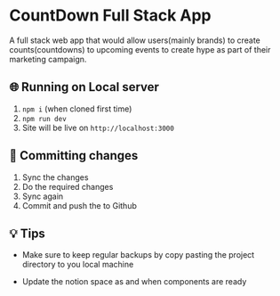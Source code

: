# CountDown Full Stack App

A full stack web app that would allow users(mainly brands) to create counts(countdowns) to upcoming events to create hype as part of their marketing campaign.

## 🌐 Running on Local server

1. `npm i` (when cloned first time)
2. `npm run dev`
3. Site will be live on `http://localhost:3000`

## 🌳 Committing changes

1. Sync the changes
2. Do the required changes
3. Sync again
4. Commit and push the to Github

## 💡 Tips

- Make sure to keep regular backups by copy pasting the project directory to you local machine

- Update the notion space as and when components are ready

